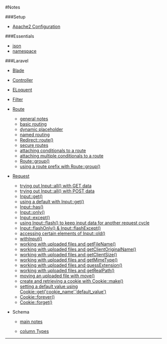 #Notes

###Setup

* [Apache2 Configuration](https://github.com/outboundexplorer/laravel-insights/blob/master/notes/Apache2configuration.notes.md)

###Essentials

* [json](https://github.com/outboundexplorer/laravel-insights/blob/master/notes/json.notes.md)
* [namespace](https://github.com/outboundexplorer/laravel-insights/edit/master/notes/namespace.notes.md)

###Laravel

* [Blade](https://github.com/outboundexplorer/laravel-insights/blob/master/notes/Blade.notes.md)

* [Controller](https://github.com/outboundexplorer/laravel-insights/blob/master/notes/Controller.notes.md)

* [ELoquent](https://github.com/outboundexplorer/laravel-insights/blob/master/notes/Eloquent.notes.md)

* [Filter](https://github.com/outboundexplorer/laravel-insights/blob/master/notes/Filter.notes.md)

* [Route](https://github.com/outboundexplorer/laravel-insights/blob/master/notes/Route.notes.md)
  + [general notes](https://github.com/outboundexplorer/laravel-insights/blob/master/notes/Route.notes.md#general-notes)
  + [basic routing](https://github.com/outboundexplorer/laravel-insights/blob/master/notes/Route.notes.md#basic-routing)
  + [dynamic placeholder](https://github.com/outboundexplorer/laravel-insights/blob/master/notes/Route.notes.md#dynamic-placeholder)
  + [named routing](https://github.com/outboundexplorer/laravel-insights/blob/master/notes/Route.notes.md#named-routing)
  + [Redirect::route()](https://github.com/outboundexplorer/laravel-insights/blob/master/notes/Route.notes.md#redirectroutefaqs)
  + [secure routes](https://github.com/outboundexplorer/laravel-insights/blob/master/notes/Route.notes.md#secure-routes)
  + [attaching conditionals to a route](https://github.com/outboundexplorer/laravel-insights/blob/master/notes/Route.notes.md#attaching-conditionals-to-a-route)
  + [attaching multiple conditionals to a route](https://github.com/outboundexplorer/laravel-insights/blob/master/notes/Route.notes.md#attaching-multiple-conditionals-to-a-route)
  + [Route::group()](https://github.com/outboundexplorer/laravel-insights/blob/master/notes/Route.notes.md#routegroup)
  + [using a route prefix with Route::group()](https://github.com/outboundexplorer/laravel-insights/blob/master/notes/Route.notes.md#using-a-route-prefix-with-routegroup)

* [Request](https://github.com/outboundexplorer/laravel-insights/blob/master/notes/Request.notes.md)
  + [trying out Input::all() with GET data](https://github.com/outboundexplorer/laravel-insights/blob/master/notes/Request.notes.md#trying-out-inputall-with-get-data)
  + [trying out Input::all() with POST data](https://github.com/outboundexplorer/laravel-insights/blob/master/notes/Request.notes.md#trying-out-inputall-with-post-data)
  + [Input::get()](https://github.com/outboundexplorer/laravel-insights/blob/master/notes/Request.notes.md#inputget)
  + [using a default with Input::get()](https://github.com/outboundexplorer/laravel-insights/blob/master/notes/Request.notes.md#using-a-default-with-inputget)
  + [Input::has()](https://github.com/outboundexplorer/laravel-insights/blob/master/notes/Request.notes.md#inputhas)
  + [Input::only()](https://github.com/outboundexplorer/laravel-insights/blob/master/notes/Request.notes.md#inputonly)
  + [Input::except()](https://github.com/outboundexplorer/laravel-insights/blob/master/notes/Request.notes.md#inputexcept)
  + [using Input::flash() to keep input data for another request cycle](https://github.com/outboundexplorer/laravel-insights/blob/master/notes/Request.notes.md#using-inputflash-to-keep-input-data-for-another-request-cycle)
  + [Input::flashOnly() & Input::flashExcept()](https://github.com/outboundexplorer/laravel-insights/blob/master/notes/Request.notes.md#inputflashonly--inputflashexcept)
  + [accessing certain elements of Input::old()](https://github.com/outboundexplorer/laravel-insights/blob/master/notes/Request.notes.md#accessing-certain-elements-of-inputold)
  + [withInput()](https://github.com/outboundexplorer/laravel-insights/blob/master/notes/Request.notes.md#withinput)
  + [working with uploaded files and getFileName()](https://github.com/outboundexplorer/laravel-insights/blob/master/notes/Request.notes.md#working-with-uploaded-files-and-getfilename)
  + [working with uploaded files and getClientOriginalName()](https://github.com/outboundexplorer/laravel-insights/blob/master/notes/Request.notes.md#working-with-uploaded-files-and-getclientoriginalname)
  + [working with uploaded files and getClientSize()](https://github.com/outboundexplorer/laravel-insights/blob/master/notes/Request.notes.md#working-with-uploaded-files-and-getclientsize)
  + [working with uploaded files and getMimeType()](https://github.com/outboundexplorer/laravel-insights/blob/master/notes/Request.notes.md#working-with-uploaded-files-getmimetype)
  + [working with uploaded files and guessExtension()](https://github.com/outboundexplorer/laravel-insights/blob/master/notes/Request.notes.md#working-with-uploaded-files-and-guessextension)
  + [working with uploaded files and getRealPath()](https://github.com/outboundexplorer/laravel-insights/blob/master/notes/Request.notes.md#working-with-uploaded-files-and-getrealpath)
  + [moving an uploaded file with move()](https://github.com/outboundexplorer/laravel-insights/blob/master/notes/Request.notes.md#moving-an-uploaded-file-with-move)
  + [create and retrieving a cookie with Cookie::make()](https://github.com/outboundexplorer/laravel-insights/blob/master/notes/Request.notes.md#create-and-retrieving-a-cookie-with-cookiemake)
  + [setting a default value using Cookie::get('cookie_name','default_value')](https://github.com/outboundexplorer/laravel-insights/blob/master/notes/Request.notes.md#setting-a-default-value-using-cookiegetcookie_namedefault_value)
  + [Cookie::forever()](https://github.com/outboundexplorer/laravel-insights/blob/master/notes/Request.notes.md#cookieforever)
  + [Cookie::forget()](https://github.com/outboundexplorer/laravel-insights/blob/master/notes/Request.notes.md#cookieforget)

* Schema
  
  + [main notes](https://github.com/outboundexplorer/laravel-insights/blob/master/notes/Schema.notes.md)

  + [column Types](https://github.com/outboundexplorer/laravel-insights/blob/master/notes/Schema.column_types.md)


___
